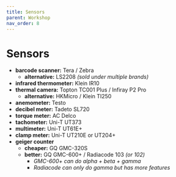 ```yaml
---
title: Sensors
parent: Workshop
nav_order: 8
---
```

# Sensors

- **barcode scanner:** Tera / Zebra
	- **alternative:** LS2208 *(sold under multiple brands)*
- **infrared thermometer:** Klein IR10
- **thermal camera:** Topton TC001 Plus / Infiray P2 Pro
	- **alternative:** HKMicro / Klein TI250
- **anemometer:** Testo
- **decibel meter:** Tadeto SL720
- **torque meter:** AC Delco
- **tachometer:** Uni-T UT373 
- **multimeter:** Uni-T UT61E+
- **clamp meter:** Uni-T UT210E or UT204+
- **geiger counter** 
	- **cheaper:** GQ GMC-320S
	- **better:** GQ GMC-600+ / Radiacode 103 *(or 102)*
		- *GMC-600+ can do alpha + beta + gamma*
		- *Radiacode can only do gamma but has more features*
